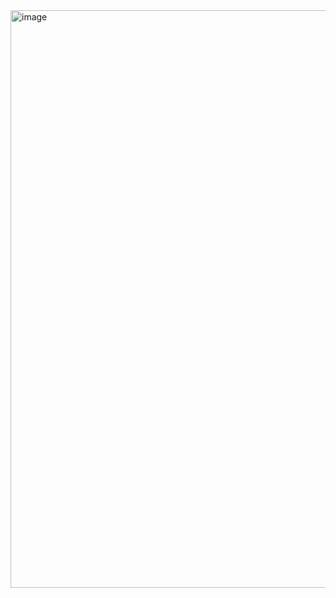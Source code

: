 <img width="1766" height="924" alt="image" src="https://github.com/user-attachments/assets/1ef44db9-fa4c-497e-a738-0af6579795db" />
